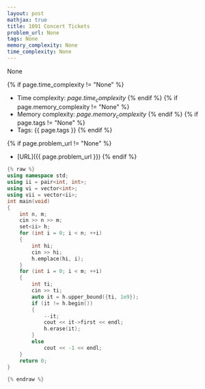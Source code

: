 ```yaml
---
layout: post
mathjax: true
title: 1091 Concert Tickets
problem_url: None
tags: None
memory_complexity: None
time_complexity: None
---
```


None


{% if page.time_complexity != "None" %}
- Time complexity: ${{ page.time_complexity }}$
{% endif %}
{% if page.memory_complexity != "None" %}
- Memory complexity: ${{ page.memory_complexity }}$
{% endif %}
{% if page.tags != "None" %}
- Tags: {{ page.tags }}
{% endif %}

{% if page.problem_url != "None" %}
- [URL]({{ page.problem_url }})
{% endif %}

```cpp
{% raw %}
using namespace std;
using ii = pair<int, int>;
using vi = vector<int>;
using vii = vector<ii>;
int main(void)
{
    int n, m;
    cin >> n >> m;
    set<ii> h;
    for (int i = 0; i < n; ++i)
    {
        int hi;
        cin >> hi;
        h.emplace(hi, i);
    }
    for (int i = 0; i < m; ++i)
    {
        int ti;
        cin >> ti;
        auto it = h.upper_bound({ti, 1e9});
        if (it != h.begin())
        {
            --it;
            cout << it->first << endl;
            h.erase(it);
        }
        else
            cout << -1 << endl;
    }
    return 0;
}

{% endraw %}
```